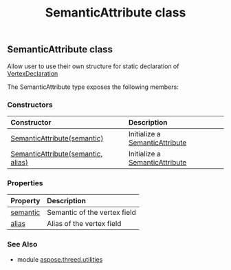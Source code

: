﻿---
title: SemanticAttribute class
second_title: Aspose.3D for Python via .NET API References
description: 
type: docs
weight: 170
url: /python-net/aspose.threed.utilities/semanticattribute/
is_root: false
---

## SemanticAttribute class

Allow user to use their own structure for static declaration of [VertexDeclaration](/3d/python-net/aspose.threed.utilities/vertexdeclaration)



The SemanticAttribute type exposes the following members:

### Constructors
| Constructor | Description |
| :- | :- |
| [SemanticAttribute(semantic)](/3d/python-net/aspose.threed.utilities/semanticattribute/__init__/#VertexFieldSemantic) | Initialize a [SemanticAttribute](/3d/python-net/aspose.threed.utilities/semanticattribute) |
| [SemanticAttribute(semantic, alias)](/3d/python-net/aspose.threed.utilities/semanticattribute/__init__/#VertexFieldSemantic-str) | Initialize a [SemanticAttribute](/3d/python-net/aspose.threed.utilities/semanticattribute) |


### Properties
| Property | Description |
| :- | :- |
| [semantic](/3d/python-net/aspose.threed.utilities/semanticattribute/semantic) | Semantic of the vertex field |
| [alias](/3d/python-net/aspose.threed.utilities/semanticattribute/alias) | Alias of the vertex field |


### See Also

* module [aspose.threed.utilities](../)
